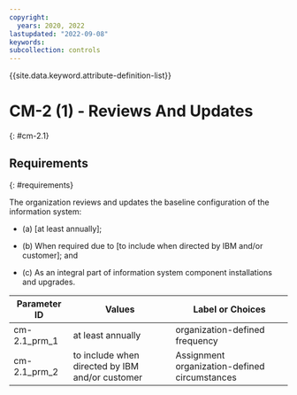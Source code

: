 ```yaml
---
copyright:
  years: 2020, 2022
lastupdated: "2022-09-08"
keywords: 
subcollection: controls
---
```


{{site.data.keyword.attribute-definition-list}}

# CM-2 (1) - Reviews And Updates
{: #cm-2.1}

## Requirements
{: #requirements}

The organization reviews and updates the baseline configuration of the information system:

- (a) [at least annually];

- (b) When required due to [to include when directed by IBM and/or customer]; and

- (c) As an integral part of information system component installations and upgrades.

| Parameter ID | Values | Label or Choices |
|---|---|---|
| cm-2.1_prm_1 | at least annually | organization-defined frequency |
| cm-2.1_prm_2 | to include when directed by IBM and/or customer | Assignment organization-defined circumstances |


